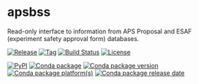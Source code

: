 # apsbss

Read-only interface to information from APS Proposal and ESAF (experiment safety
approval form) databases.

[![Release](https://img.shields.io/github/release/BCDA-APS/apsbss.svg)](https://github.com/BCDA-APS/apsbss/releases)
[![Tag](https://img.shields.io/github/tag/BCDA-APS/apsbss.svg)](https://github.com/BCDA-APS/apsbss/tags)
[![Build Status](https://img.shields.io/github/workflow/status/BCDA-APS/apsbss/Unit%20Tests)](https://github.com/BCDA-APS/apsbss/actions?query=workflow%3A%22Unit+Tests%22+branch%3Amain)
[![License](https://anaconda.org/BCDA-APS/apsbss/badges/license.svg)](https://anaconda.org/BCDA-APS/apsbss)

[![PyPI](https://img.shields.io/pypi/v/ym2021_prj.svg)](https://pypi.python.org/pypi/ym2021_prj)
[![Conda package](https://anaconda.org/BCDA-APS/apsbss/badges/installer/conda.svg)](https://conda.anaconda.org/prjemian)
[![Conda package version](https://anaconda.org/BCDA-APS/apsbss/badges/version.svg)](https://anaconda.org/BCDA-APS/apsbss)
[![Conda package platform(s)](https://anaconda.org/BCDA-APS/apsbss/badges/platforms.svg)](https://anaconda.org/BCDA-APS/apsbss)
[![Conda package release date](https://anaconda.org/BCDA-APS/apsbss/badges/latest_release_date.svg)](https://anaconda.org/BCDA-APS/apsbss)
